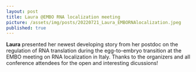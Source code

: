 ```yaml
---
layout: post
title: Laura @EMBO RNA localization meeting
picture: /assets/img/posts/20220721_Laura_EMBORNAlocalization.jpeg
published: true
---
```

**Laura** presented her newest developing story from her postdoc on the regulation of RNA translation during the egg-to-embryo transition at the EMBO meeting on RNA localization in Italy. Thanks to the organizers and all conference attendees for the open and interesting dicussions!
